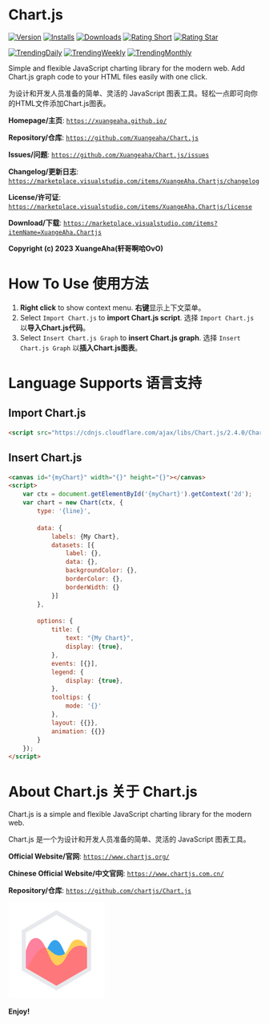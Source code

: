 # Chart.js

[![Version](https://vsmarketplacebadges.dev/version/xuangeaha.chartjs.svg?&colorB=orange)](https://marketplace.visualstudio.com/items?itemName=xuangeaha.chartjs) [![Installs](https://vsmarketplacebadges.dev/installs/xuangeaha.chartjs.svg)](https://marketplace.visualstudio.com/items?itemName=xuangeaha.chartjs) [![Downloads](https://vsmarketplacebadges.dev/downloads/xuangeaha.chartjs.svg)](https://marketplace.visualstudio.com/items?itemName=xuangeaha.chartjs) [![Rating Short](https://vsmarketplacebadges.dev/rating-short/xuangeaha.chartjs.svg)](https://marketplace.visualstudio.com/items?itemName=xuangeaha.chartjs) [![Rating Star](https://vsmarketplacebadges.dev/rating-star/xuangeaha.chartjs.svg)](https://marketplace.visualstudio.com/items?itemName=xuangeaha.chartjs)

[![TrendingDaily](https://vsmarketplacebadges.dev/trending-daily/xuangeaha.chartjs.svg?&colorB=blue)](https://marketplace.visualstudio.com/items?itemName=xuangeaha.chartjs) [![TrendingWeekly](https://vsmarketplacebadges.dev/trending-weekly/xuangeaha.chartjs.svg?&colorB=blue)](https://marketplace.visualstudio.com/items?itemName=xuangeaha.chartjs) [![TrendingMonthly](https://vsmarketplacebadges.dev/trending-monthly/xuangeaha.chartjs.svg?&colorB=blue)](https://marketplace.visualstudio.com/items?itemName=xuangeaha.chartjs)

Simple and flexible JavaScript charting library for the modern web. Add Chart.js graph code to your HTML files easily with one click.

为设计和开发人员准备的简单、灵活的 JavaScript 图表工具。轻松一点即可向你的HTML文件添加Chart.js图表。

**Homepage/主页**: [`https://xuangeaha.github.io/`](https://xuangeaha.github.io/)

**Repository/仓库**: [`https://github.com/Xuangeaha/Chart.js`](https://github.com/Xuangeaha/Chart.js)

**Issues/问题**: [`https://github.com/Xuangeaha/Chart.js/issues`](https://github.com/Xuangeaha/Chart.js/issues)

**Changelog/更新日志**: [`https://marketplace.visualstudio.com/items/XuangeAha.Chartjs/changelog`](https://marketplace.visualstudio.com/items/XuangeAha.Chartjs/changelog)

**License/许可证**: [`https://marketplace.visualstudio.com/items/XuangeAha.Chartjs/license`](https://marketplace.visualstudio.com/items/XuangeAha.Chartjs/license)

**Download/下载**: [`https://marketplace.visualstudio.com/items?itemName=XuangeAha.Chartjs`](https://marketplace.visualstudio.com/items?itemName=XuangeAha.Chartjs)

**Copyright (c) 2023 XuangeAha(轩哥啊哈OvO)**

# How To Use 使用方法

1. **Right click** to show context menu. **右键**显示上下文菜单。
2. Select `Import Chart.js` to **import Chart.js script**. 选择 `Import Chart.js` 以**导入Chart.js代码**。
3. Select `Insert Chart.js Graph` to **insert Chart.js graph**. 选择 `Insert Chart.js Graph` 以**插入Chart.js图表**。

# Language Supports 语言支持

## Import Chart.js

```html
<script src="https://cdnjs.cloudflare.com/ajax/libs/Chart.js/2.4.0/Chart.min.js"></script>
```

## Insert Chart.js

```html
<canvas id="{myChart}" width="{}" height="{}"></canvas>
<script>
    var ctx = document.getElementById('{myChart}').getContext('2d');
    var chart = new Chart(ctx, {
        type: '{line}',

        data: {
            labels: {My Chart},
            datasets: [{
                label: {},
                data: {},
                backgroundColor: {},
                borderColor: {},
                borderWidth: {}
            }]
        },

        options: {
            title: {
                text: "{My Chart}",
                display: {true},
            },
            events: [{}],
            legend: {
                display: {true},
            },
            tooltips: {
                mode: '{}'
            },
            layout: {{}},
            animation: {{}}
        }
    });
</script>
```

# About Chart.js 关于 Chart.js

Chart.js is a simple and flexible JavaScript charting library for the modern web.

Chart.js 是一个为设计和开发人员准备的简单、灵活的 JavaScript 图表工具。

**Official Website/官网**: [`https://www.chartjs.org/`](https://www.chartjs.org)

**Chinese Official Website/中文官网**: [`https://www.chartjs.com.cn/`](https://www.chartjs.com.cn/)

**Repository/仓库**: [`https://github.com/chartjs/Chart.js`](https://github.com/chartjs/Chart.js)

![Chart.js](logo.png)

**Enjoy!**
